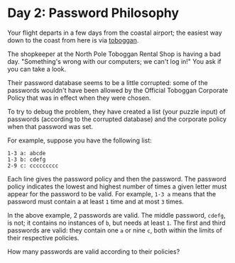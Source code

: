 # Day 2: Password Philosophy

Your flight departs in a few days from the coastal airport; the easiest way
down to the coast from here is via [toboggan](https://en.wikipedia.org/wiki/Toboggan).

The shopkeeper at the North Pole Toboggan Rental Shop is having a bad day.
"Something's wrong with our computers; we can't log in!" You ask if you can
take a look.

Their password database seems to be a little corrupted: some of the
passwords wouldn't have been allowed by the Official Toboggan Corporate
Policy that was in effect when they were chosen.

To try to debug the problem, they have created a list (your puzzle input)
of passwords (according to the corrupted database) and the corporate policy
when that password was set.

For example, suppose you have the following list:
```
1-3 a: abcde
1-3 b: cdefg
2-9 c: ccccccccc
```
Each line gives the password policy and then the password. The password
policy indicates the lowest and highest number of times a given letter must
appear for the password to be valid. For example, `1-3 a` means that the
password must contain a at least `1` time and at most `3` times.

In the above example, 2 passwords are valid. The middle password, `cdefg`,
is not; it contains no instances of `b`, but needs at least `1`. The first
and third passwords are valid: they contain one `a` or nine `c`, both within
the limits of their respective policies.

How many passwords are valid according to their policies?